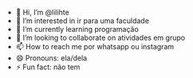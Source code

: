 - 👋 Hi, I’m @lilihte
- 👀 I’m interested in ir para uma faculdade
- 🌱 I’m currently learning programação
- 💞️ I’m looking to collaborate on atividades em grupo
- 📫 How to reach me por whatsapp ou instagram
- 😄 Pronouns: ela/dela
- ⚡ Fun fact: não tem

<!---
lilihte/lilihte is a ✨ special ✨ repository because its `README.md` (this file) appears on your GitHub profile.
You can click the Preview link to take a look at your changes.
--->
